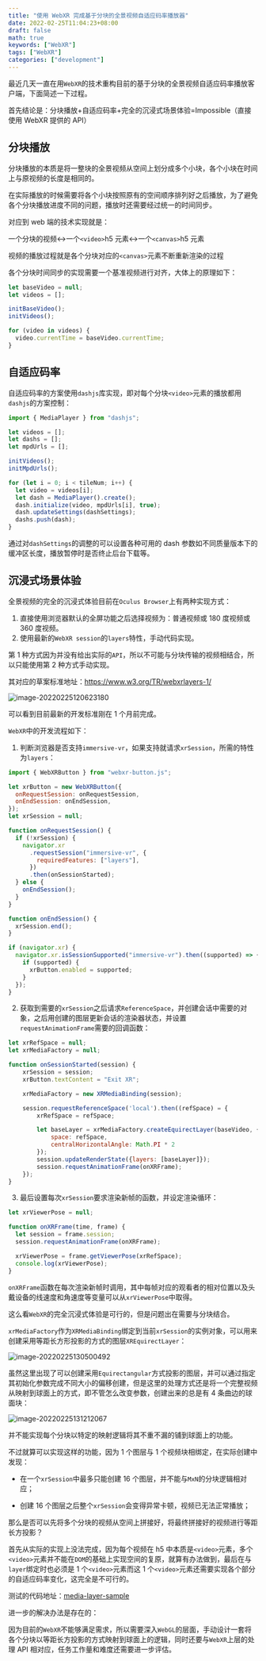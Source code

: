 ```yaml
---
title: "使用 WebXR 完成基于分块的全景视频自适应码率播放器"
date: 2022-02-25T11:04:23+08:00
draft: false
math: true
keywords: ["WebXR"]
tags: ["WebXR"]
categories: ["development"]
---
```


最近几天一直在用`WebXR`的技术重构目前的基于分块的全景视频自适应码率播放客户端，下面简述一下过程。

首先结论是：分块播放+自适应码率+完全的沉浸式场景体验=Impossible（直接使用 WebXR 提供的 API）

## 分块播放

分块播放的本质是将一整块的全景视频从空间上划分成多个小块，各个小块在时间上与原视频的长度是相同的。

在实际播放的时候需要将各个小块按照原有的空间顺序排列好之后播放，为了避免各个分块播放进度不同的问题，播放时还需要经过统一的时间同步。

对应到 web 端的技术实现就是：

一个分块的视频<->一个`<video>`h5 元素<->一个`<canvas>`h5 元素

视频的播放过程就是各个分块对应的`<canvas>`元素不断重新渲染的过程

各个分块时间同步的实现需要一个基准视频进行对齐，大体上的原理如下：

```javascript
let baseVideo = null;
let videos = [];

initBaseVideo();
initVideos();

for (video in videos) {
  video.currentTime = baseVideo.currentTime;
}
```

## 自适应码率

自适应码率的方案使用`dashjs`库实现，即对每个分块`<video>`元素的播放都用`dashjs`的方案控制：

```javascript
import { MediaPlayer } from "dashjs";

let videos = [];
let dashs = [];
let mpdUrls = [];

initVideos();
initMpdUrls();

for (let i = 0; i < tileNum; i++) {
  let video = videos[i];
  let dash = MediaPlayer().create();
  dash.initialize(video, mpdUrls[i], true);
  dash.updateSettings(dashSettings);
  dashs.push(dash);
}
```

通过对`dashSettings`的调整的可以设置各种可用的 dash 参数如不同质量版本下的缓冲区长度，播放暂停时是否终止后台下载等。

## 沉浸式场景体验

全景视频的完全的沉浸式体验目前在`Oculus Browser`上有两种实现方式：

1. 直接使用浏览器默认的全屏功能之后选择视频为：普通视频或 180 度视频或 360 度视频。
2. 使用最新的`WebXR session`的`layers`特性，手动代码实现。

第 1 种方式因为并没有给出实际的`API`，所以不可能与分块传输的视频相结合，所以只能使用第 2 种方式手动实现。

其对应的草案标准地址：https://www.w3.org/TR/webxrlayers-1/

![image-20220225120623180](https://raw.githubusercontent.com/ayamir/blog-imgs/main/image-20220225120623180.png)

可以看到目前最新的开发标准刚在 1 个月前完成。

`WebXR`中的开发流程如下：

1. 判断浏览器是否支持`immersive-vr`，如果支持就请求`xrSession`，所需的特性为`layers`：

```javascript
import { WebXRButton } from "webxr-button.js";

let xrButton = new WebXRButton({
  onRequestSession: onRequestSession,
  onEndSession: onEndSession,
});
let xrSession = null;

function onRequestSession() {
  if (!xrSession) {
    navigator.xr
      .requestSession("immersive-vr", {
        requiredFeatures: ["layers"],
      })
      .then(onSessionStarted);
  } else {
    onEndSession();
  }
}

function onEndSession() {
  xrSession.end();
}

if (navigator.xr) {
  navigator.xr.isSessionSupported("immersive-vr").then((supported) => {
    if (supported) {
      xrButton.enabled = supported;
    }
  });
}
```

2. 获取到需要的`xrSession`之后请求`ReferenceSpace`，并创建会话中需要的对象，之后用创建的图层更新会话的渲染器状态，并设置`requestAnimationFrame`需要的回调函数：

```javascript
let xrRefSpace = null;
let xrMediaFactory = null;

function onSessionStarted(session) {
    xrSession = session;
    xrButton.textContent = "Exit XR";

    xrMediaFactory = new XRMediaBinding(session);

    session.requestReferenceSpace('local').then((refSpace) = {
        xrRefSpace = refSpace;

        let baseLayer = xrMediaFactory.createEquirectLayer(baseVideo, {
        	space: refSpace,
        	centralHorizontalAngle: Math.PI * 2
    	});
    	session.updateRenderState({layers: [baseLayer]});
    	session.requestAnimationFrame(onXRFrame);
    });
}
```

3. 最后设置每次`xrSession`要求渲染新帧的函数，并设定渲染循环：

```javascript
let xrViewerPose = null;

function onXRFrame(time, frame) {
  let session = frame.session;
  session.requestAnimationFrame(onXRFrame);

  xrViewerPose = frame.getViewerPose(xrRefSpace);
  console.log(xrViewerPose);
}
```

`onXRFrame`函数在每次渲染新帧时调用，其中每帧对应的观看者的相对位置以及头戴设备的线速度和角速度等变量可以从`xrViewerPose`中取得。

这么看`WebXR`的完全沉浸式体验是可行的，但是问题出在需要与分块结合。

`xrMediaFactory`作为`XRMediaBinding`绑定到当前`xrSession`的实例对象，可以用来创建采用等距长方形投影的方式的图层`XREquirectLayer`：

![image-20220225130500492](https://raw.githubusercontent.com/ayamir/blog-imgs/main/image-20220225130500492.png)

虽然这里出现了可以创建采用`Equirectangular`方式投影的图层，并可以通过指定其初始化参数完成不同大小的偏移创建，但是这里的处理方式还是将一个完整视频从映射到球面上的方式，即不管怎么改变参数，创建出来的总是有 4 条曲边的球面块：

![image-20220225131212067](https://raw.githubusercontent.com/ayamir/blog-imgs/main/image-20220225131212067.png)

并不能实现每个分块以特定的映射逻辑将其不重不漏的铺到球面上的功能。

不过就算可以实现这样的功能，因为 1 个图层与 1 个视频块相绑定，在实际创建中发现：

- 在一个`xrSession`中最多只能创建 16 个图层，并不能与`MxN`的分块逻辑相对应；

- 创建 16 个图层之后整个`xrSession`会变得异常卡顿，视频已无法正常播放；

那么是否可以先将多个分块的视频从空间上拼接好，将最终拼接好的视频进行等距长方投影？

首先从实际的实现上没法完成，因为每个视频在 h5 中本质是`<video>`元素，多个`<video>`元素并不能在`DOM`的基础上实现空间的复原，就算有办法做到，最后在与`layer`绑定时也必须是 1 个`<video>`元素而这 1 个`<video>`元素还需要实现各个部分的自适应码率变化，这完全是不可行的。

测试的代码地址：[media-layer-sample](https://github.com/ayamir/tiled-vr-dash-platform/blob/main/client/eqrt-media-demo/media-layer-sample.html)

进一步的解决办法是存在的：

因为目前的`WebXR`不能够满足需求，所以需要深入`WebGL`的层面，手动设计一套将各个分块以等距长方投影的方式映射到球面上的逻辑，同时还要与`WebXR`上层的处理 API 相对应，任务工作量和难度还需要进一步评估。
